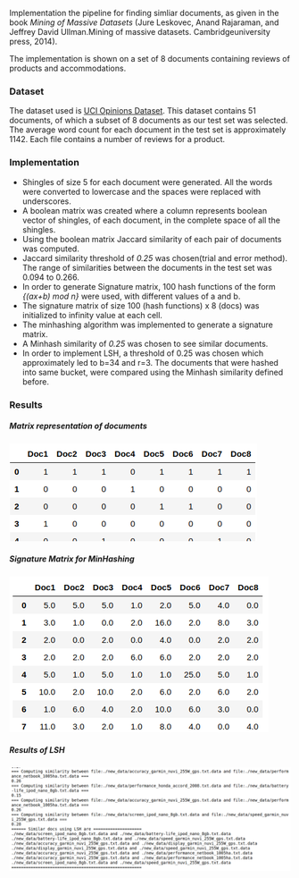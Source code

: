 Implementation the pipeline for finding simliar documents, as given in the book *Mining of Massive Datasets* (Jure Leskovec, Anand Rajaraman, and Jeffrey David Ullman.Mining of massive datasets. Cambridgeuniversity press, 2014).

The implementation is shown on a set of 8 documents containing reviews of products and accommodations.

### Dataset
The dataset used is [UCI Opinions Dataset](https://archive.ics.uci.edu/ml/machine-learning-databases/opinion/). This dataset contains 51 documents, of which a subset of 8 documents as our test set was selected. The average word count for each document in the test set is approximately 1142. Each file contains a number of reviews for a product.

### Implementation
* Shingles of size 5 for each document were generated. All the words were converted to lowercase and the spaces were replaced with underscores.
* A boolean matrix was created where a column represents boolean vector of shingles, of each document, in the complete space of all the shingles.
* Using the boolean matrix Jaccard similarity of each pair of documents was computed.
* Jaccard similarity threshold of _0.25_ was chosen(trial and error method). The range of similarities between the documents in the test set was 0.094 to 0.266.
* In order to generate Signature matrix, 100 hash functions of the form *{(ax+b) mod n}* were used, with different values of a and b.
* The signature matrix of size 100 (hash functions) x 8 (docs) was initialized to infinity value at each cell.
* The minhashing algorithm was implemented to generate a signature matrix. 
* A Minhash similarity of _0.25_ was chosen to see similar documents.
* In order to implement LSH, a threshold of 0.25 was chosen which approximately led to b=34 and r=3. The documents that were hashed into same bucket, were compared using the Minhash similarity defined before.

### Results

##### Matrix representation of documents
![Matrix representation of documents](/imgs/1.png)

##### Signature Matrix for MinHashing
![Signature Matrix for MinHashing](/imgs/2.png)

##### Results of LSH
![Results of LSH](/imgs/3.png)
